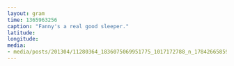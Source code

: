 ```yaml
---
layout: gram
time: 1365963256
caption: "Fanny's a real good sleeper."
latitude: 
longitude: 
media:
- media/posts/201304/11280364_1836075069951775_1017172788_n_17842665859000351.jpg
---
```

